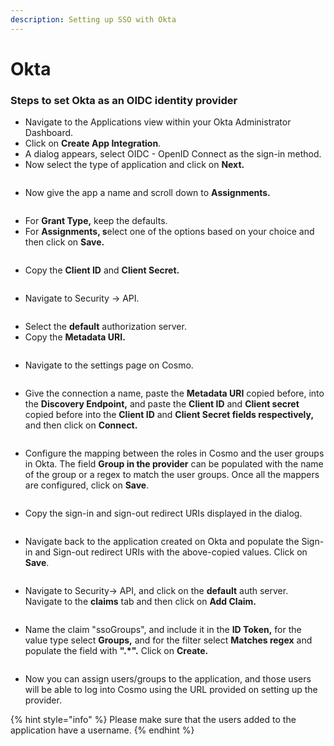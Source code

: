 ```yaml
---
description: Setting up SSO with Okta
---
```


# Okta

### Steps to set Okta as an OIDC identity provider

* Navigate to the Applications view within your Okta Administrator Dashboard.
* Click on **Create App Integration**.&#x20;
* A dialog appears, select OIDC - OpenID Connect as the sign-in method.
* Now select the type of application and click on **Next.**

<figure><img src="../../.gitbook/assets/spaces%2Ff2zpPO8tcaY6tJoaEebc%2Fuploads%2FCju13h3G1sFSSov0jxcG%2Fimage.png" alt=""><figcaption></figcaption></figure>

* Now give the app a name and scroll down to **Assignments.**

<figure><img src="../../.gitbook/assets/spaces%2Ff2zpPO8tcaY6tJoaEebc%2Fuploads%2FBeNdVqXwJByNIMvdm8np%2FScreenshot%202023-11-03%20at%201.57.15%20PM.png" alt=""><figcaption></figcaption></figure>

* For **Grant Type,** keep the defaults.
* For **Assignments, s**elect one of the options based on your choice and then click on **Save.**

<figure><img src="../../.gitbook/assets/spaces%2Ff2zpPO8tcaY6tJoaEebc%2Fuploads%2FVGQZ4CtOEJpZL64YLJkL%2FScreenshot%202023-11-03%20at%201.59.21%20PM.png" alt=""><figcaption></figcaption></figure>

* Copy the **Client ID** and **Client Secret.**

<figure><img src="../../.gitbook/assets/spaces%2Ff2zpPO8tcaY6tJoaEebc%2Fuploads%2FTkVciMa6hsaAAX7mMD0q%2FScreenshot%202023-11-03%20at%202.02.19%20PM.png" alt=""><figcaption></figcaption></figure>

* Navigate to Security -> API.

<figure><img src="../../.gitbook/assets/spaces%2Ff2zpPO8tcaY6tJoaEebc%2Fuploads%2F7pj0YRFiYEKbS8rjz6Nu%2FScreenshot%202023-11-03%20at%202.04.13%20PM.png" alt=""><figcaption></figcaption></figure>

* Select the **default** authorization server.
* Copy the **Metadata URI.**

<figure><img src="../../.gitbook/assets/spaces%2Ff2zpPO8tcaY6tJoaEebc%2Fuploads%2FH3oZE82hqKcUujBe96EL%2FScreenshot%202023-11-09%20at%205.47.35%20PM.png" alt=""><figcaption></figcaption></figure>

* Navigate to the settings page on Cosmo.

<figure><img src="../../.gitbook/assets/spaces%2Ff2zpPO8tcaY6tJoaEebc%2Fuploads%2FQUnLSN2OZXFWyvDnnShs%2FScreenshot%202023-11-03%20at%202.43.41%20PM.png" alt=""><figcaption></figcaption></figure>

* Give the connection a name, paste the **Metadata URI** copied before, into the **Discovery Endpoint,** and paste the **Client ID** and **Client secret** copied before into the **Client ID** and **Client Secret fields respectively,** and then click on **Connect.**

<figure><img src="../../.gitbook/assets/spaces%2Ff2zpPO8tcaY6tJoaEebc%2Fuploads%2FrTGDWycuoEv1l09j4twg%2Fimage.png" alt=""><figcaption></figcaption></figure>

* Configure the mapping between the roles in Cosmo and the user groups in Okta. The field **Group in the provider** can be populated with the name of the group or a regex to match the user groups. Once all the mappers are configured, click on **Save**.

<figure><img src="../../.gitbook/assets/spaces%2Ff2zpPO8tcaY6tJoaEebc%2Fuploads%2F2JXm7az0v1ThP4BYHC0i%2Fimage.png" alt=""><figcaption></figcaption></figure>

* Copy the sign-in and sign-out redirect URIs displayed in the dialog.

<figure><img src="../../.gitbook/assets/spaces%2Ff2zpPO8tcaY6tJoaEebc%2Fuploads%2Fgk4Pu1e63WeMBdLxwSTp%2Fimage.png" alt=""><figcaption></figcaption></figure>

* Navigate back to the application created on Okta and populate the Sign-in and Sign-out redirect URIs with the above-copied values. Click on **Save**.

<figure><img src="../../.gitbook/assets/spaces%2Ff2zpPO8tcaY6tJoaEebc%2Fuploads%2FIIWurV7jqYQc0xWRQcCq%2Fimage.png" alt=""><figcaption></figcaption></figure>

* Navigate to Security-> API, and click on the **default** auth server. Navigate to the **claims** tab and then click on **Add Claim.**

<figure><img src="../../.gitbook/assets/spaces%2Ff2zpPO8tcaY6tJoaEebc%2Fuploads%2FFBzqcwhZFeSnKX20bnTj%2Fimage.png" alt=""><figcaption></figcaption></figure>

* Name the claim "ssoGroups", and include it in the **ID Token,** for the value type select **Groups,** and for the filter select **Matches regex** and populate the field with **".\*".** Click on **Create.**

<figure><img src="../../.gitbook/assets/spaces%2Ff2zpPO8tcaY6tJoaEebc%2Fuploads%2FDNSfFPNYhrdpFerFdqX7%2Fimage.png" alt=""><figcaption></figcaption></figure>

* Now you can assign users/groups to the application, and those users will be able to log into Cosmo using the URL provided on setting up the provider.

{% hint style="info" %}
Please make sure that the users added to the application have a username.
{% endhint %}
